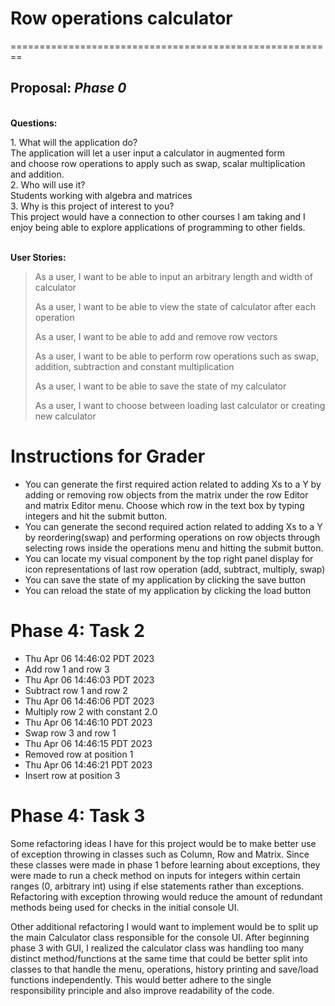# Row operations calculator

========================================================
## Proposal: *Phase 0*

\
**Questions:**
<p>1. What will the application do?<br>
The application will let a user input a calculator in augmented form <br>
and choose row operations to apply such as swap, scalar multiplication <br>
and addition.
<br>
2. Who will use it?<br>
Students working with algebra and matrices
<br>
3. Why is this project of interest to you?<br>
This project would have a connection to other courses I am taking and I <br>
enjoy being able to explore applications of programming to other fields.
</p>

\
**User Stories:**
> As a user, I want to be able to input an arbitrary length and width of calculator
> 
> As a user, I want to be able to view the state of calculator after each operation
> 
> As a user, I want to be able to add and remove row vectors
> 
> As a user, I want to be able to perform row operations such as swap, addition, subtraction and constant multiplication
> 
> As a user, I want to be able to save the state of my calculator
> 
> As a user, I want to choose between loading last calculator or creating new calculator

# Instructions for Grader

- You can generate the first required action related to adding Xs to a Y by adding or removing row objects from the matrix under the row Editor and matrix Editor menu. Choose which row in the text box by typing integers and hit the submit button.
- You can generate the second required action related to adding Xs to a Y by reordering(swap) and performing operations on row objects through selecting rows inside the operations menu and hitting the submit button.
- You can locate my visual component by the top right panel display for icon representations of last row operation (add, subtract, multiply, swap)
- You can save the state of my application by clicking the save button
- You can reload the state of my application by clicking the load button

# Phase 4: Task 2
- Thu Apr 06 14:46:02 PDT 2023
- Add row 1 and row 3
- Thu Apr 06 14:46:03 PDT 2023
- Subtract row 1 and row 2
- Thu Apr 06 14:46:06 PDT 2023
- Multiply row 2 with constant 2.0
- Thu Apr 06 14:46:10 PDT 2023
- Swap row 3 and row 1
- Thu Apr 06 14:46:15 PDT 2023
- Removed row at position 1
- Thu Apr 06 14:46:21 PDT 2023
- Insert row at position 3

# Phase 4: Task 3
Some refactoring ideas I have for this project would be to make better use of exception throwing in classes such as Column, Row and Matrix. 
Since these classes were made in phase 1 before learning about exceptions, they were made to run a check method on inputs for integers within certain ranges (0, arbitrary int) using if else statements rather than exceptions.
Refactoring with exception throwing would reduce the amount of redundant methods being used for checks in the initial console UI. 

Other additional refactoring I would want to implement would be to split up the main Calculator class responsible for the console UI.
After beginning phase 3 with GUI, I realized the calculator class was handling too many distinct method/functions at the same time that could
be better split into classes to that handle the menu, operations, history printing and save/load functions independently. This would better
adhere to the single responsibility principle and also improve readability of the code.